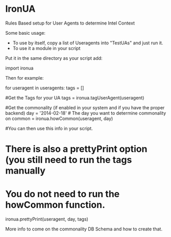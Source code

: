 IronUA
======

Rules Based setup for User Agents to determine Intel Context

Some basic usage:

- To use by itself, copy a list of Useragents into "TestUAs" and just run it. 
- To use it a module in your script

Put it in the same directory as your script
add:

import ironua 

Then for example:

for useragent in useragents:
  tags = []
  
  #Get the Tags for your UA
  tags = ironua.tagUserAgent(useragent)
  
  #Get the commonality (if enabled in your system and if you have the proper backend)
  day = '2014-02-18' # The day you want to determine commonality on 
  common = ironua.howCommon(useragent, day)
  
  #You can then use this info in your script. 
  
  # There is also a prettyPrint option (you still need to run the tags manually
  # You do not need to run the howCommon function.  
  
  ironua.prettyPrint(useragent, day, tags)
  
  
  More info to come on the commonality DB Schema and how to create that. 
  
  
  
